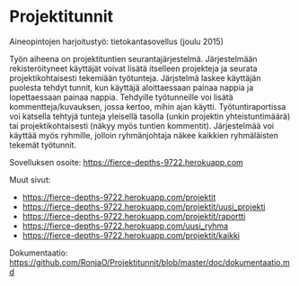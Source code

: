 # Projektitunnit

Aineopintojen harjoitustyö: tietokantasovellus (joulu 2015)

Työn aiheena on projektituntien seurantajärjestelmä. Järjestelmään rekisteröityneet käyttäjät voivat lisätä itselleen projekteja ja seurata projektikohtaisesti tekemiään työtunteja. Järjstelmä laskee käyttäjän puolesta tehdyt tunnit, kun käyttäjä aloittaessaan painaa nappia ja lopettaessaan painaa nappia. Tehdyille työtunneille voi lisätä kommentteja/kuvauksen, jossa kertoo, mihin ajan käytti. Työtuntiraportissa voi katsella tehtyjä tunteja yleisellä tasolla (unkin projektin yhteistuntimäärä) tai projektikohtaisesti (näkyy myös tuntien kommentit). Järjestelmää voi käyttää myös ryhmille, jolloin ryhmänjohtaja näkee kaikkien ryhmäläisten tekemät työtunnit.

Sovelluksen osoite: https://fierce-depths-9722.herokuapp.com

Muut sivut:

- https://fierce-depths-9722.herokuapp.com/projektit
- https://fierce-depths-9722.herokuapp.com/projektit/uusi_projekti
- https://fierce-depths-9722.herokuapp.com/projektit/raportti
- https://fierce-depths-9722.herokuapp.com/uusi_ryhma
- https://fierce-depths-9722.herokuapp.com/projektit/kaikki

Dokumentaatio: https://github.com/RonjaO/Projektitunnit/blob/master/doc/dokumentaatio.md